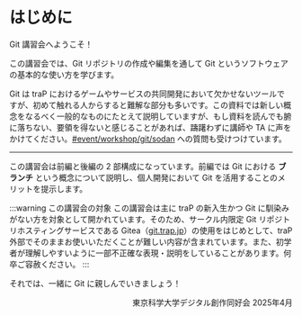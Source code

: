 # はじめに

Git 講習会へようこそ！

この講習会では、Git リポジトリの作成や編集を通して Git というソフトウェアの基本的な使い方を学びます。

Git は traP におけるゲームやサービスの共同開発において欠かせないツールですが、初めて触れる人からすると難解な部分も多いです。この資料では新しい概念をなるべく一般的なものにたとえて説明していますが、もし資料を読んでも腑に落ちない、要領を得ないと感じることがあれば、躊躇わずに講師や TA に声をかけてください。[#event/workshop/git/sodan](https://q.trap.jp/channels/event/workshop/git/sodan) への質問も受けつけています。

---

この講習会は前編と後編の 2 部構成になっています。前編では Git における **ブランチ** という概念について説明し、個人開発において Git を活用することのメリットを提示します。

:::warning この講習会の対象
この講習会は主に traP の新入生かつ Git に馴染みがない方を対象として開かれています。そのため、サークル内限定 Git リポジトリホスティングサービスである Gitea（[git.trap.jp](https://git.trap.jp/)）の使用をはじめとして、traP 外部でそのままお使いいただくことが難しい内容が含まれています。また、初学者が理解しやすいように一部不正確な表現・説明をしていることがあります。何卒ご容赦ください。
:::

それでは、一緒に Git に親しんでいきましょう！

<div style="text-align: right;">
東京科学大学デジタル創作同好会 2025年4月
</div>